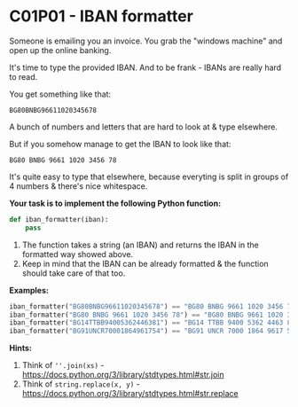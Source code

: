 # C01P01 - IBAN formatter

Someone is emailing you an invoice. You grab the "windows machine" and open up the online banking.

It's time to type the provided IBAN. And to be frank - IBANs are really hard to read.

You get something like that:

```
BG80BNBG96611020345678
```

A bunch of numbers and letters that are hard to look at & type elsewhere.

But if you somehow manage to get the IBAN to look like that:

```
BG80 BNBG 9661 1020 3456 78
```

It's quite easy to type that elsewhere, because everyting is split in groups of 4 numbers & there's nice whitespace.

**Your task is to implement the following Python function:**

```python
def iban_formatter(iban):
    pass
```

1. The function takes a string (an IBAN) and returns the IBAN in the formatted way showed above.
1. Keep in mind that the IBAN can be already formatted & the function should take care of that too.

**Examples:**

```python
iban_formatter("BG80BNBG96611020345678") == "BG80 BNBG 9661 1020 3456 78"
iban_formatter("BG80 BNBG 9661 1020 3456 78") == "BG80 BNBG 9661 1020 3456 78"
iban_formatter("BG14TTBB94005362446381") == "BG14 TTBB 9400 5362 4463 81"
iban_formatter("BG91UNCR70001864961754") == "BG91 UNCR 7000 1864 9617 54"
```

**Hints:**

1. Think of `''.join(xs)` - <https://docs.python.org/3/library/stdtypes.html#str.join>
1. Think of `string.replace(x, y)` - <https://docs.python.org/3/library/stdtypes.html#str.replace>